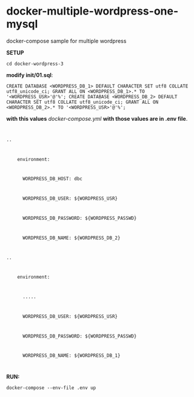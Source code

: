 # docker-multiple-wordpress-one-mysql
docker-compose sample for multiple wordpress

**SETUP**

``
cd docker-wordpress-3 
``

**modify init/01.sql**:

``
CREATE DATABASE <WORDPRESS_DB_1> DEFAULT CHARACTER SET utf8 COLLATE utf8_unicode_ci;
GRANT ALL ON <WORDPRESS_DB_1>.* TO '<WORDPRESS_USR>'@'%';
CREATE DATABASE <WORDPRESS_DB_2> DEFAULT CHARACTER SET utf8 COLLATE utf8_unicode_ci;
GRANT ALL ON <WORDPRESS_DB_2>.* TO '<WORDPRESS_USR>'@'%';
``

**with this values** _docker-compose.yml_  **with those values are in .env file**.
<code>
<p>..</p>
<p>    environment:</p>
<p>      WORDPRESS_DB_HOST: dbc</p>
<p>      WORDPRESS_DB_USER: ${WORDPRESS_USR}</p>
<p>      WORDPRESS_DB_PASSWORD: ${WORDPRESS_PASSWD}</p>
<p>      WORDPRESS_DB_NAME: ${WORDPRESS_DB_2}</p>
<p>..</p>
<p>    environment:</p>
<p>      .....</p>
<p>      WORDPRESS_DB_USER: ${WORDPRESS_USR}</p>
<p>      WORDPRESS_DB_PASSWORD: ${WORDPRESS_PASSWD}</p>
<p>      WORDPRESS_DB_NAME: ${WORDPRESS_DB_1}</p>
</code>


__RUN:__

``
docker-compose --env-file .env up
``
